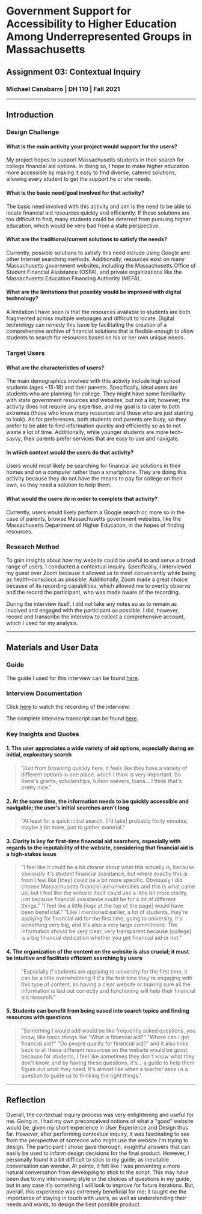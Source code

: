 # Government Support for Accessibility to Higher Education Among Underrepresented Groups in Massachusetts
## Assignment 03: Contextual Inquiry
### Michael Canabarro | DH 110 | Fall 2021

---

## Introduction

### Design Challenge

#### What is the main activity your project would support for the users?

My project hopes to support Massachusetts students in their search for college financial aid options. In doing so, I hope to make higher education more accessible by making it easy to find diverse, catered solutions, allowing every student to get the support he or she needs. 

#### What is the basic need/goal involved for that activity?

The basic need involved with this activity and aim is the need to be able to locate financial aid resources quickly and efficiently. If these solutions are too difficult to find, many students could be deterred from pursuing higher education, which would be very bad from a state perspective.

#### What are the traditional/current solutions to satisfy the needs?

Currently, possible solutions to satisfy this need include using Google and other Internet searching methods. Additionally, resources exist on many Massachusetts government websites, including the Massachusetts Office of Student Financial Assistance (OSFA), and private organizations like the Massachusetts Education Financing Authority (MEFA).

#### What are the limitations that possibly would be improved with digital technology?

A limitation I have seen is that the resources available to students are both fragmented across multiple webpages and difficult to locate. Digital technology can remedy this issue by facilitating the creation of a comprehensive archive of financial solutions that is flexible enough to allow students to search for resources based on his or her own unique needs.

### Target Users

#### What are the characteristics of users?

The main demographics involved with this activity include high school students (ages ~15-18) and their parents. Specifically, ideal users are students who are planning for college. They might have some familiarity with state government resources and websites, but not a lot; however, the activity does not require any expertise, and my goal is to cater to both extremes (those who know many resources and those who are just starting to look). As for preferences, both students and parents are busy, so they prefer to be able to find information quickly and efficiently so as to not waste a lot of time. Additionally, while younger students are more tech-savvy, their parents prefer services that are easy to use and navigate. 

#### In which context would the users do that activity?

Users would most likely be searching for financial aid solutions in their homes and on a computer rather than a smartphone. They are doing this activity because they do not have the means to pay for college on their own, so they need a solution to help them.

#### What would the users do in order to complete that activity?

Currently, users would likely perform a Google search or, more so in the case of parents, browse Massachusetts government websites, like the Massachusetts Department of Higher Education, in the hopes of finding resources.

### Research Method

To gain insights about how my website could be useful to and serve a broad range of users, I conducted a contextual inquiry. Specifically, I interviewed my guest over Zoom because it allowed us to meet conveniently while being as health-conscious as possible. Additionally, Zoom made a great choice because of its recording capabilities, which allowed me to overtly observe and the record the participant, who was made aware of the recording.

During the interview itself, I did not take any notes so as to remain as involved and engaged with the participant as possible. I did, however, record and transcribe the interview to collect a comprehensive account, which I used for my analysis.

---

## Materials and User Data

### Guide

The guide I used for this interview can be found [here](https://docs.google.com/document/d/1V8l_pHi5KCO-joCm9zvMVwZx-ftAOePM474e15fyGiY/edit?usp=sharing).

### Interview Documentation

Click [here](https://drive.google.com/file/d/1CtPePyMxbjLxA8mKtkorsFxfHGIUWlKz/view?usp=sharing) to watch the recording of the interview.

The complete interview transcript can be found [here](https://docs.google.com/document/d/11-YBCprfqmCyhi3BBXtQVV2V1c9HWnIVSx581nlIawI/edit?usp=sharing).

### Key Insights and Quotes

#### 1. The user appreciates a wide variety of aid options, especially during an initial, exploratory search

> "Just from browsing quickly here, it feels like they have a variety of different options in one place, which I think is very important. So there's grants, scholarships, tuition waivers, loans... I think that's pretty nice."

#### 2. At the same time, the information needs to be quickly accessible and navigable; the user's initial searches aren't long

> "At least for a quick initial search, \[I'd take] probably thirty minutes, maybe a bit more, just to gather material."

#### 3. Clarity is key for first-time financial aid searchers, especially with regards to the reputability of the website, considering that financial aid is a high-stakes issue

> "I feel like it could be a bit clearer about what this actually is, because obviously it's student financial assistance, but where exactly this is from I feel like \[they] could be a bit more specific. Obviously I did choose Massachusetts financial aid universities and this is what came up, but I feel like the website itself could use a little bit more clarity, just because financial assistance could be for a lot of different things."
> "I feel like a little \[logo at the top of the page] would have been beneficial."
> "Like I mentioned earlier, a lot of students, they're applying for financial aid for the first time, going to university, it's something very big, and it's also a very large commitment. The information should be very clear, very transparent because \[college] is a big financial dedication whether you get financial aid or not."

#### 4. The organization of the content on the website is also crucial; it must be intuitive and facilitate efficient searching by users

> "Espscially if students are applying to university for the first time, it can be a little overwhelming if it's the first time they're engaging with this type of content, so having a clear website or making sure all the information is laid out correctly and functioning will help their financial aid research."

#### 5. Students can benefit from being eased into search topics and finding resources with questions

> "Something I would add would be like frequently asked questions, you know, like basic things like "What is financial aid?" "Where can I get financial aid?" "Do people qualify for financial aid?" and it also links back to all these different resources on the website would be good, because for students, I feel like sometimes they don't know what they don't know, and by having these questions, it's... a guide to help them figure out what they need. It's almost like when a teacher asks us a question to guide us to thinking the right things."

---

## Reflection

Overall, the contextual inquiry process was very enlightening and useful for me. Going in, I had my own preconceived notions of what a "good" website would be, given my short experience in User Experience and Design thus far. However, after performing contextual inquiry, it was fascinating to see from the perspective of someone who might use the website I'm trying to design. The participant I chose gave thorough, insightful answers that can easily be used to inform design decisions for the final product. However, I personally found it a bit difficult to stick to my guide, as inevitable conversation can wander. At points, it felt like I was preventing a more natural conversation from developing to stick to the script. This may have been due to my interviewing style or the choices of questions in my guide, but in any case it's something I will look to improve for future iterations. But, overall, this experience was extremely beneficial for me; it taught me the importance of staying in touch with users, as well as understanding their needs and wants, to design the best possible product.
